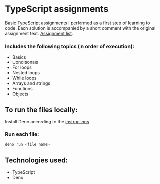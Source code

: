 # TypeScript assignments

Basic TypeScript assignments I performed as a first step of learning to code. Each solution is accompanied by a short comment with the original assignment text. [Assignment list](https://git.sr.ht/~disolovyov/assignments).

### Includes the following topics (in order of execution):

* Basics
* Conditionals
* For loops
* Nested loops
* While loops
* Arrays and strings
* Functions
* Objects

## To run the files locally: 

Install Deno according to the [instructions](https://docs.deno.com/runtime/manual/getting_started/installation).

### Run each file: 

```sh
deno run <file name>
```

## Technologies used:

* TypeScript
* Deno

